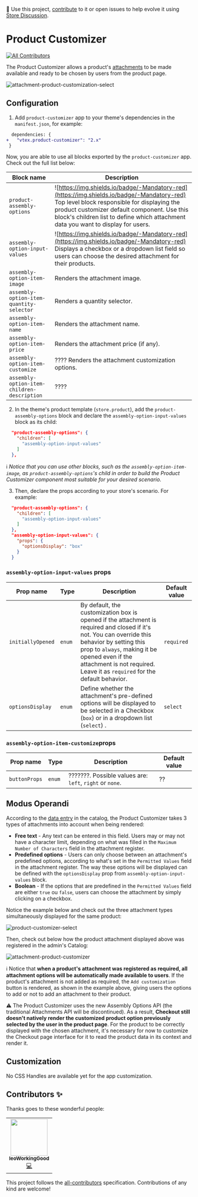 📢 Use this project, [contribute](https://github.com/vtex-apps/product-customizer) to it or open issues to help evolve it using [Store Discussion](https://github.com/vtex-apps/store-discussion).
    
# Product Customizer

<!-- ALL-CONTRIBUTORS-BADGE:START - Do not remove or modify this section -->
[![All Contributors](https://img.shields.io/badge/all_contributors-1-orange.svg?style=flat-square)](#contributors-)
<!-- ALL-CONTRIBUTORS-BADGE:END -->

The Product Customizer allows a product's [attachments](https://help.vtex.com/tutorial/o-que-e-um-anexo--aGICk0RVbqKg6GYmQcWUm) to be made available and ready to be chosen by users from the product page. 

![attachment-product-customization-select](https://user-images.githubusercontent.com/52087100/65711995-707f6e00-e06c-11e9-8faa-43aecfed3e51.png)

## Configuration 

1. Add `product-customizer` app to your theme's dependencies in the `manifest.json`, for example:

```diff
  dependencies: {
+   "vtex.product-customizer": "2.x"
 }
```

Now, you are able to use all blocks exported by the `product-customizer` app. Check out the full list below:

| Block name     | Description                                     |
| -------------- | ----------------------------------------------- |
| `product-assembly-options` | ![https://img.shields.io/badge/-Mandatory-red](https://img.shields.io/badge/-Mandatory-red)  Top level block responsible for displaying the product customizer default component. Use this block's children list to define which attachment data you want to display for users.   |
| `assembly-option-input-values` | ![https://img.shields.io/badge/-Mandatory-red](https://img.shields.io/badge/-Mandatory-red) Displays a checkbox or a dropdown list field so users can choose the desired attachment for their products. |
| `assembly-option-item-image` | Renders the attachment image. | 
| `assembly-option-item-quantity-selector` | Renders a quantity selector. | 
| `assembly-option-item-name` | Renders the attachment name. | 
| `assembly-option-item-price` | Renders the attachment price (if any). |
| `assembly-option-item-customize` | ???? Renders the attachment customization options. | 
| `assembly-option-item-children-description` | ???? | 

2. In the theme's product template (`store.product`), add the `product-assembly-options` block and declare the `assembly-option-input-values` block as its child:

```json
  "product-assembly-options": {
    "children": [
      "assembly-option-input-values"
    ]
  },
````

:information_source: *Notice that you can use other blocks, such as the `assembly-option-item-image`, as `product-assembly-options`'s child in order to build the Product Customizer component most suitable for your desired scenario.*

3. Then, declare the props according to your store's scenario. For example:

```json
  "product-assembly-options": {
    "children": [
      "assembly-option-input-values"
    ]
  },
  "assembly-option-input-values": {
    "props": {
      "optionsDisplay": "box"
    }
  }
```

### `assembly-option-input-values` props

| Prop name | Type | Description | Default value |
|--------------|--------|--------------| --------|
| `initiallyOpened` | `enum` | By default, the customization box is opened if the attachment is required and closed if it's not. You can override this behavior by setting this prop to `always`, making it be opened even if the attachment is not required. Leave it as `required` for the default behavior. | `required` |
| `optionsDisplay` | `enum` | Define whether the attachment's pre-defined options will be displayed to be selected in a Checkbox (`box`) or in a dropdown list (`select`) . | `select` |

### `assembly-option-item-customize`props

| Prop name | Type | Description | Default value |
|--------------|--------|--------------| --------|
| `buttonProps` | `enum` | ???????. Possible values are: `left`, `right` or `none`. | ?? | 

## Modus Operandi

According to the [data entry](https://help.vtex.com/tutorial/adding-an-attachment?locale=en) in the catalog, the Product Customizer takes 3 types of attachments into account when being rendered:

-  **Free text** - Any text can be entered in this field. Users may or may not have a character limit, depending on what was filled in the `Maximum Number of Characters` field in the attachment register.
  - **Predefined options**  - Users can only choose between an attachment's predefined options, according to what's set in the `Permitted Values` field in the attachment register. The way these options will be displayed can be defined with the `optionsDisplay` prop from `assembly-option-input-values` block.
 -  **Boolean** -  If the options that are predefined in the `Permitted Values` field are either `true` ou `false`, users can choose the attachment by simply clicking on a checkbox.
 
Notice the example below and check out the three attachment types simultaneously displayed for the same product:

![product-customizer-select](https://user-images.githubusercontent.com/52087100/65720836-32d81080-e07f-11e9-9782-0f5a2e6934f0.png)

Then, check out below how the product attachment displayed above was registered in the admin's Catalog: 

![attachment-product-customizer](https://user-images.githubusercontent.com/52087100/65720878-471c0d80-e07f-11e9-8267-27c35fb4c6b4.png)

:information_source: Notice that **when a product's attachment was registered as required, all attachment options will be automatically made available to users**. If the product's attachment is not added as required, the `Add customization` button is rendered, as shown in the example above, giving users the options to add or not to add an attachment to their product.

:warning: The Product Customizer uses the new Assembly Options API (the traditional Attachments API will be discontinued).  As a result, **Checkout still doesn't natively render the customized product option previously selected by the user in the product page**. For the product to be correctly displayed with the chosen attachment, it's necessary for now to customize the Checkout page interface for it to read the product data in its context and render it.

## Customization

No CSS Handles are available yet for the app customization.

<!-- DOCS-IGNORE:start -->

## Contributors ✨

Thanks goes to these wonderful people:

<!-- ALL-CONTRIBUTORS-LIST:START - Do not remove or modify this section -->
<!-- prettier-ignore-start -->
<!-- markdownlint-disable -->
<table>
  <tr>
    <td align="center"><a href="https://github.com/leoWorkingGood"><img src="https://avatars2.githubusercontent.com/u/51805410?v=4" width="100px;" alt=""/><br /><sub><b>leoWorkingGood</b></sub></a><br /><a href="https://github.com/vtex-apps/product-customizer/commits?author=leoWorkingGood" title="Code">💻</a></td>
  </tr>
</table>

<!-- markdownlint-enable -->
<!-- prettier-ignore-end -->
<!-- ALL-CONTRIBUTORS-LIST:END -->

This project follows the [all-contributors](https://github.com/all-contributors/all-contributors) specification. Contributions of any kind are welcome!

<!-- DOCS-IGNORE:end -->

